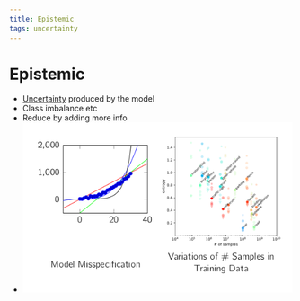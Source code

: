 ```yaml
---
title: Epistemic
tags: uncertainty
---
```


# Epistemic
- [Uncertainty](Uncertainty.md) produced by the model
- Class imbalance etc
- Reduce by adding more info
- ![im](assets/Pasted%20Image%2020220323154101.png)






























































































